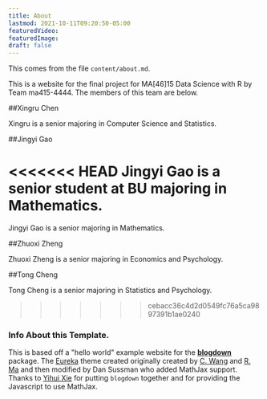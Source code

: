 ```yaml
---
title: About
lastmod: 2021-10-11T09:20:50-05:00
featuredVideo:
featuredImage:
draft: false
---
```


This comes from the file `content/about.md`.

This is a website for the final project for MA[46]15 Data Science with R by Team ma415-4444.
The members of this team are below.

##Xingru Chen

Xingru is a senior majoring in Computer Science and Statistics.  

##Jingyi Gao

<<<<<<< HEAD
Jingyi Gao is a senior student at BU majoring in Mathematics.
=======
Jingyi Gao is a senior majoring in Mathematics.

##Zhuoxi Zheng

Zhuoxi Zheng is a senior majoring in Economics and Psychology.

##Tong Cheng

Tong Cheng is a senior majoring in Statistics and Psychology.
>>>>>>> cebacc36c4d2d0549fc76a5ca9897391b1ae0240


<!-- Please leave in the information below -->

### Info About this Template.

This is based off a "hello world" example website for the [**blogdown**](https://github.com/rstudio/blogdown) package. The [Eureka](https://www.wangchucheng.com/en/docs/eureka/) theme created originally created by  [C. Wang](https://www.wangchucheng.com/zh/) and [R. Ma](https://www.ruiqima.com/zh/) and then modified by Dan Sussman who added MathJax support. Thanks to [Yihui Xie](https://github.com/yihui/) for putting `blogdown` together and for providing the Javascript to use MathJax.
